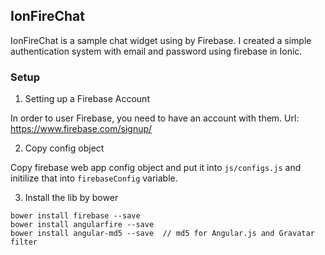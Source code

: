 ## IonFireChat

IonFireChat is a sample chat widget using by Firebase. I created a simple authentication system with email and password using firebase in Ionic.

### Setup

1. Setting up a Firebase Account

In order to user Firebase, you need to have an account with them. Url: https://www.firebase.com/signup/

2. Copy config object

Copy firebase web app config object and put it into `js/configs.js` and initilize that into `firebaseConfig` variable.

3. Install the lib by bower

```
bower install firebase --save
bower install angularfire --save
bower install angular-md5 --save  // md5 for Angular.js and Gravatar filter
```

